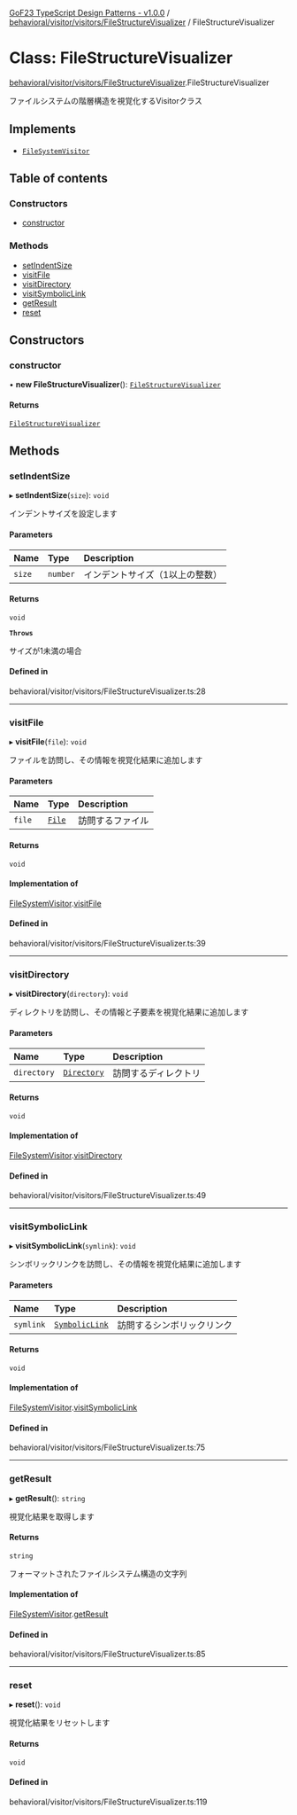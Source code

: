 [GoF23 TypeScript Design Patterns - v1.0.0](../README.md) / [behavioral/visitor/visitors/FileStructureVisualizer](../modules/behavioral_visitor_visitors_FileStructureVisualizer.md) / FileStructureVisualizer

# Class: FileStructureVisualizer

[behavioral/visitor/visitors/FileStructureVisualizer](../modules/behavioral_visitor_visitors_FileStructureVisualizer.md).FileStructureVisualizer

ファイルシステムの階層構造を視覚化するVisitorクラス

## Implements

- [`FileSystemVisitor`](../interfaces/behavioral_visitor_FileSystemVisitor.FileSystemVisitor.md)

## Table of contents

### Constructors

- [constructor](behavioral_visitor_visitors_FileStructureVisualizer.FileStructureVisualizer.md#constructor)

### Methods

- [setIndentSize](behavioral_visitor_visitors_FileStructureVisualizer.FileStructureVisualizer.md#setindentsize)
- [visitFile](behavioral_visitor_visitors_FileStructureVisualizer.FileStructureVisualizer.md#visitfile)
- [visitDirectory](behavioral_visitor_visitors_FileStructureVisualizer.FileStructureVisualizer.md#visitdirectory)
- [visitSymbolicLink](behavioral_visitor_visitors_FileStructureVisualizer.FileStructureVisualizer.md#visitsymboliclink)
- [getResult](behavioral_visitor_visitors_FileStructureVisualizer.FileStructureVisualizer.md#getresult)
- [reset](behavioral_visitor_visitors_FileStructureVisualizer.FileStructureVisualizer.md#reset)

## Constructors

### constructor

• **new FileStructureVisualizer**(): [`FileStructureVisualizer`](behavioral_visitor_visitors_FileStructureVisualizer.FileStructureVisualizer.md)

#### Returns

[`FileStructureVisualizer`](behavioral_visitor_visitors_FileStructureVisualizer.FileStructureVisualizer.md)

## Methods

### setIndentSize

▸ **setIndentSize**(`size`): `void`

インデントサイズを設定します

#### Parameters

| Name | Type | Description |
| :------ | :------ | :------ |
| `size` | `number` | インデントサイズ（1以上の整数） |

#### Returns

`void`

**`Throws`**

サイズが1未満の場合

#### Defined in

behavioral/visitor/visitors/FileStructureVisualizer.ts:28

___

### visitFile

▸ **visitFile**(`file`): `void`

ファイルを訪問し、その情報を視覚化結果に追加します

#### Parameters

| Name | Type | Description |
| :------ | :------ | :------ |
| `file` | [`File`](structural_composite_File.File.md) | 訪問するファイル |

#### Returns

`void`

#### Implementation of

[FileSystemVisitor](../interfaces/behavioral_visitor_FileSystemVisitor.FileSystemVisitor.md).[visitFile](../interfaces/behavioral_visitor_FileSystemVisitor.FileSystemVisitor.md#visitfile)

#### Defined in

behavioral/visitor/visitors/FileStructureVisualizer.ts:39

___

### visitDirectory

▸ **visitDirectory**(`directory`): `void`

ディレクトリを訪問し、その情報と子要素を視覚化結果に追加します

#### Parameters

| Name | Type | Description |
| :------ | :------ | :------ |
| `directory` | [`Directory`](structural_composite_Directory.Directory.md) | 訪問するディレクトリ |

#### Returns

`void`

#### Implementation of

[FileSystemVisitor](../interfaces/behavioral_visitor_FileSystemVisitor.FileSystemVisitor.md).[visitDirectory](../interfaces/behavioral_visitor_FileSystemVisitor.FileSystemVisitor.md#visitdirectory)

#### Defined in

behavioral/visitor/visitors/FileStructureVisualizer.ts:49

___

### visitSymbolicLink

▸ **visitSymbolicLink**(`symlink`): `void`

シンボリックリンクを訪問し、その情報を視覚化結果に追加します

#### Parameters

| Name | Type | Description |
| :------ | :------ | :------ |
| `symlink` | [`SymbolicLink`](structural_composite_SymbolicLink.SymbolicLink.md) | 訪問するシンボリックリンク |

#### Returns

`void`

#### Implementation of

[FileSystemVisitor](../interfaces/behavioral_visitor_FileSystemVisitor.FileSystemVisitor.md).[visitSymbolicLink](../interfaces/behavioral_visitor_FileSystemVisitor.FileSystemVisitor.md#visitsymboliclink)

#### Defined in

behavioral/visitor/visitors/FileStructureVisualizer.ts:75

___

### getResult

▸ **getResult**(): `string`

視覚化結果を取得します

#### Returns

`string`

フォーマットされたファイルシステム構造の文字列

#### Implementation of

[FileSystemVisitor](../interfaces/behavioral_visitor_FileSystemVisitor.FileSystemVisitor.md).[getResult](../interfaces/behavioral_visitor_FileSystemVisitor.FileSystemVisitor.md#getresult)

#### Defined in

behavioral/visitor/visitors/FileStructureVisualizer.ts:85

___

### reset

▸ **reset**(): `void`

視覚化結果をリセットします

#### Returns

`void`

#### Defined in

behavioral/visitor/visitors/FileStructureVisualizer.ts:119
